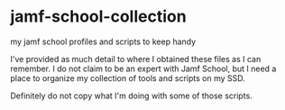 # jamf-school-collection
my jamf school profiles and scripts to keep handy

I've provided as much detail to where I obtained these files as I can remember. I do not claim to be an expert with Jamf School, but I need a place to organize my collection of tools and scripts on my SSD.

Definitely do not copy what I'm doing with some of those scripts.
